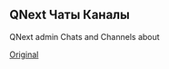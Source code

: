 ## QNext Чаты Каналы

QNext admin Chats and Channels about
  
[Original](https://telegra.ph/QNext-admin-Chats-and-Channels-about-02-13)